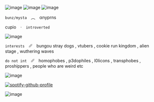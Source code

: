 ![image](https://media.discordapp.net/attachments/1161332539408011284/1312337708361715792/tumblr_548f0e46f3dc4c94beab00f5c8b477a5_92b52384_640.gif.webp?ex=674c213b&is=674acfbb&hm=4124a96028f9b5b45e703af0f9297b248e9b37e98a2c71e25ba7b35a9202cf59&&animated=true)
![image](https://media.discordapp.net/attachments/1161332539408011284/1312329611715018804/Untitled738_20241130160703.png?ex=674c19b1&is=674ac831&hm=2aeb7bcd5199821dde6d57a3c8b796bfead2f873a907e668e4e63d91f94722f8&)
![image](https://media.discordapp.net/attachments/1161332539408011284/1312338241868922951/tumblr_8bd0d1a55bdc4ab64942058539320c03_cd4b6619_1280.png?ex=674c21ba&is=674ad03a&hm=80cdc40ca389940a95050a19446b29fb35c2e592c93f7d5d6e2167002b25c709&)

`bunz/mysta` ︵ αnyprns

cupio · `introverted`

![image](https://media.discordapp.net/attachments/1161332539408011284/1312337708361715792/tumblr_548f0e46f3dc4c94beab00f5c8b477a5_92b52384_640.gif.webp?ex=674c213b&is=674acfbb&hm=4124a96028f9b5b45e703af0f9297b248e9b37e98a2c71e25ba7b35a9202cf59&&animated=true)

`interests` ␥ bungou stray dogs , vtubers , cookie run kingdom , alien stage , wuthering waves

`do not int` ␥ homophobes , p3dophiles , l0licons , transphobes , proshippers , people who are weird etc

![image](https://media.discordapp.net/attachments/1161332539408011284/1312337708361715792/tumblr_548f0e46f3dc4c94beab00f5c8b477a5_92b52384_640.gif.webp?ex=674c213b&is=674acfbb&hm=4124a96028f9b5b45e703af0f9297b248e9b37e98a2c71e25ba7b35a9202cf59&&animated=true)

[![spotify-github-profile](https://spotify-github-profile.kittinanx.com/api/view?uid=31xbajw4xxoabluw4bj4m5g3jn54&cover_image=true&theme=novatorem&show_offline=false&background_color=121212&interchange=false&bar_color=c787a2&bar_color_cover=false)](https://github.com/kittinan/spotify-github-profile)

![image](https://media.discordapp.net/attachments/1161332539408011284/1312336895224582196/tumblr_281690dbb879b77859e3564a04d02e38_fd60e9f6_540.png?ex=674c2079&is=674acef9&hm=d1560cb7159da368693c926889fb9e961782dc752bc5a83f091744e17556bc25&)
